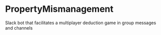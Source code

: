 # PropertyMismanagement
Slack bot that facilitates a multiplayer deduction game in group messages and channels
